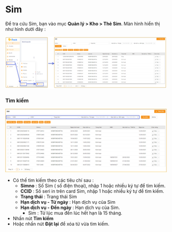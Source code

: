 # Sim

Để tra cứu Sim, bạn vào mục **Quản lý > Kho > Thẻ Sim**.
Màn hình hiển thị như hình dưới đây : 

  <span style="display:block;text-align:left">![Manage device ](/docs/assets/images/web-interface/sim/sim.png)

### Tìm kiếm 

<span style="display:block;text-align:left">![Manage device ](/docs/assets/images/web-interface/sim/search.png)

* Có thế tìm kiếm theo các tiêu chí sau :
    * **Simno** : Số Sim ( số điện thoại), nhập 1 hoặc nhiều ký tự để tìm kiếm.
    * **CCID** : Số seri in trên card Sim, nhập 1 hoặc nhiều ký tự để tìm kiếm.
    * **Trạng thái** : Trạng thái Sim
    * **Hạn dịch vụ - Từ ngày** : Hạn dịch vụ của Sim
    * **Hạn dịch vụ - Đến ngày** : Hạn dịch vụ của Sim.
      * Sim : Từ lúc mua đến lúc hết hạn là 15 tháng.
* Nhấn nút **Tìm kiếm** 
* Hoặc nhấn nút **Đặt lại** để xóa từ vừa tìm kiếm.
